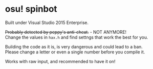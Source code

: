 # osu! spinbot
Built under Visual Studio 2015 Enterprise.

~~Probably detected by peppy's anti-cheat.~~  - NOT ANYMORE!  
Change the values in `hax.h` and find settngs that work the best for you.

Building the code as it is, is very dangerous and could lead to a ban.  
Please change a letter or even a single number before you compile it.

Works with raw input, and recommended to have it on!
